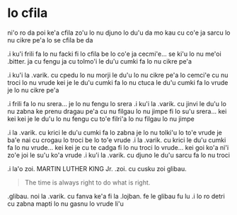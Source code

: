 # lo cfila
ni'o ro da poi ke'a cfila zo'u lo nu djuno lo du'u da mo kau cu co'e ja sarcu lo nu cikre pe'a lo se cfila be da

.i ku'i frili fa lo nu facki fi lo cfila be lo co'e ja cecmi'e... se ki'u lo nu me'oi .bitter. ja cu fengu ja cu tolmo'i le du'u cumki fa lo nu cikre pe'a

.i ku'i la .varik. cu cpedu lo nu morji le du'u lo nu cikre pe'a lo cemci'e cu nu troci lo nu vrude kei je le du'u cumki fa lo nu ctuca le du'u cumki fa lo vrude je lo nu cikre  pe'a

.i frili fa lo nu srera... je lo nu fengu lo srera  .i ku'i la .varik. cu jinvi le du'u lo nu zabna ke prenu dragau pe'a cu nu filgau lo nu jimpe fi lo su'u srera... kei kei kei je le du'u lo nu fengu cu to'e filri'a lo nu filgau lo nu jimpe

.i la .varik. cu krici le du'u cumki fa lo zabna je lo nu tolki'u lo to'e vrude je ba'e nai cu crogau lo troci be lo to'e vrude  .i la .varik. cu krici le du'u cumki fa lo nu vrude... kei kei je cu te cadga fi lo nu troci lo vrude... kei goi ko'a ni'i zo'e joi le su'u ko'a vrude  .i ku'i la .varik. cu djuno le du'u sarcu fa lo nu troci


.i la'o zoi. MARTIN LUTHER KING Jr. .zoi. cu cusku zoi glibau.

> The time is always right to do what is right.

.glibau. noi la .varik. cu fanva ke'a fi la .lojban. fe le glibau fu lu .i lo ro detri cu zabna mapti lo nu gasnu lo vrude li'u

